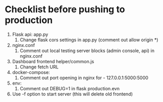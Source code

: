 # Checklist before pushing to production 

1. Flask api: app.py
   1. Change flask cors settings in app.py (comment out allow origin *)
2. nginx.conf 
   1. Comment out local testing server blocks (admin console, api) in nginx.conf
3. Dashboard frontend helper/common.js 
   1. Change fetch URL
4. docker-compose:
   1. Comment out port opening in nginx for - 127.0.0.1:5000:5000
5. env:
   1. Comment out DEBUG=1 in flask production.evn
6. Use -f option to start server (this will delete old frontend)
